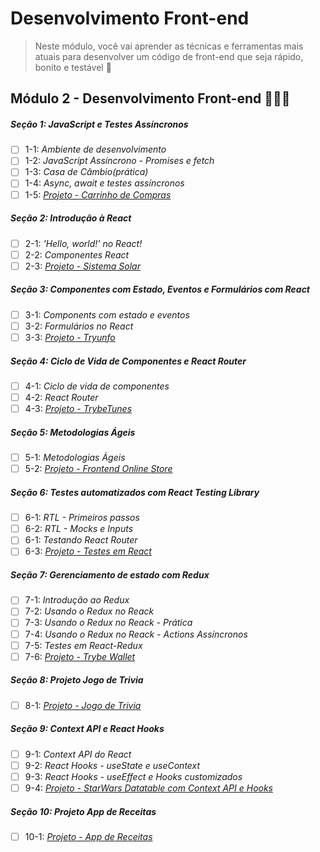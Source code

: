 # Desenvolvimento Front-end 

> Neste módulo, você vai aprender as técnicas e ferramentas mais atuais para desenvolver um código de front-end que seja rápido, bonito e testável 🚀 

## Módulo 2 - Desenvolvimento Front-end 👨🏼‍💻
##### Seção 1: JavaScript e Testes Assíncronos

- [ ] 1-1: _Ambiente de desenvolvimento_
- [ ] 1-2: _JavaScript Assíncrono - Promises e fetch_
- [ ] 1-3: _Casa de Câmbio(prática)_
- [ ] 1-4: _Async, await e testes assíncronos_
- [ ] 1-5: _[Projeto - Carrinho de Compras]()_

##### Seção 2: Introdução à React

- [ ] 2-1: _'Hello, world!' no React!_
- [ ] 2-2: _Componentes React_
- [ ] 2-3: _[Projeto - Sistema Solar]()_

##### Seção 3: Componentes com Estado, Eventos e Formulários com React

- [ ] 3-1: _Components com estado e eventos_
- [ ] 3-2: _Formulários no React_
- [ ] 3-3: _[Projeto - Tryunfo]()_

##### Seção 4: Ciclo de Vida de Componentes e React Router

- [ ] 4-1: _Ciclo de vida de componentes_
- [ ] 4-2: _React Router_
- [ ] 4-3: _[Projeto - TrybeTunes]()_

##### Seção 5: Metodologias Ágeis

- [ ] 5-1: _Metodologias Ágeis_
- [ ] 5-2: _[Projeto - Frontend Online Store]()_

##### Seção 6: Testes automatizados com React Testing Library

- [ ] 6-1: _RTL - Primeiros passos_
- [ ] 6-2: _RTL - Mocks e Inputs_
- [ ] 6-1: _Testando React Router_
- [ ] 6-3: _[Projeto - Testes em React]()_

##### Seção 7: Gerenciamento de estado com Redux

- [ ] 7-1: _Introdução ao Redux_
- [ ] 7-2: _Usando o Redux no Reack_ 
- [ ] 7-3: _Usando o Redux no Reack - Prática_
- [ ] 7-4: _Usando o Redux no Reack - Actions Assíncronos_
- [ ] 7-5: _Testes em React-Redux_
- [ ] 7-6: _[Projeto - Trybe Wallet]()_

##### Seção 8: Projeto Jogo de Trivia

- [ ] 8-1: _[Projeto - Jogo de Trivia]()_

##### Seção 9: Context API e React Hooks

- [ ] 9-1: _Context API do React_
- [ ] 9-2: _React Hooks - useState e useContext_
- [ ] 9-3: _React Hooks - useEffect e Hooks customizados_
- [ ] 9-4: _[Projeto - StarWars Datatable com Context API e Hooks]()_

##### Seção 10: Projeto App de Receitas

- [ ] 10-1: _[Projeto - App de Receitas]()_